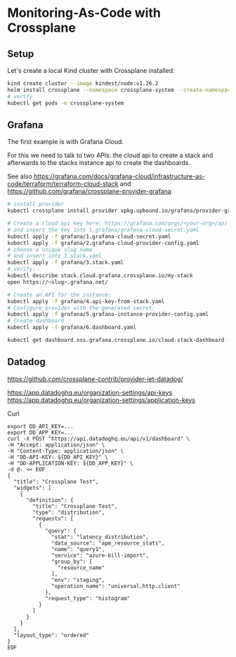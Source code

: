# Monitoring-As-Code with Crossplane

## Setup

Let's create a local Kind cluster with Crossplane installed:
```sh
kind create cluster --image kindest/node:v1.26.2
helm install crossplane --namespace crossplane-system --create-namespace crossplane-stable/crossplane
# verify
kubectl get pods -n crossplane-system
```

## Grafana
The first example is with Grafana Cloud. 

For this we need to talk to two APIs: the cloud api to create a stack and afterwards to the stacks instance api to create the dashboards.

See also https://grafana.com/docs/grafana-cloud/infrastructure-as-code/terraform/terraform-cloud-stack and https://github.com/grafana/crossplane-provider-grafana

```sh
# install provider
kubectl crossplane install provider xpkg.upbound.io/grafana/provider-grafana:v0.3.0

# Create a cloud api key here: https://grafana.com/orgs/<your-org>/api-keys
# and insert the key into 1.grafana/grafana-cloud-secret.yaml
kubectl apply -f grafana/1.grafana-cloud-secret.yaml
kubectl apply -f grafana/2.grafana-cloud-provider-config.yaml
# choose a unique slug name
# and insert into 3.stack.yaml
kubectl apply -f grafana/3.stack.yaml
# verify:
kubectl describe stack.cloud.grafana.crossplane.io/my-stack
open https://<slug>.grafana.net/

# Create an API for the instance:
kubectl apply -f grafana/4.api-key-from-stack.yaml
# Configure provider with the generated secret:
kubectl apply -f grafana/5.grafana-instance-provider-config.yaml
# Create dashboard
kubectl apply -f grafana/6.dashboard.yaml

kubectl get dashboard.oss.grafana.crossplane.io/cloud-stack-dashboard -o yaml | yq .status.atProvider.url
```

## Datadog
https://github.com/crossplane-contrib/provider-jet-datadog/

https://app.datadoghq.eu/organization-settings/api-keys
https://app.datadoghq.eu/organization-settings/application-keys

Curl
```
export DD_API_KEY=...
export DD_APP_KEY=...
curl -X POST "https://api.datadoghq.eu/api/v1/dashboard" \
-H "Accept: application/json" \
-H "Content-Type: application/json" \
-H "DD-API-KEY: ${DD_API_KEY}" \
-H "DD-APPLICATION-KEY: ${DD_APP_KEY}" \
-d @- << EOF
{
  "title": "Crossplane Test",
  "widgets": [
    {
      "definition": {
        "title": "Crossplane Test",
        "type": "distribution",
        "requests": [
          {
            "query": {
              "stat": "latency_distribution",
              "data_source": "apm_resource_stats",
              "name": "query1",
              "service": "azure-bill-import",
              "group_by": [
                "resource_name"
              ],
              "env": "staging",
              "operation_name": "universal.http.client"
            },
            "request_type": "histogram"
          }
        ]
      }
    }
  ],
  "layout_type": "ordered"
}
EOF
```
